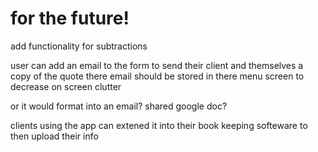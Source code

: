 # for the future!
add functionality for subtractions

user can add an email to the form to send their client and themselves a copy of the quote
there email should be stored in there menu screen to decrease on screen clutter

or it would format into an email?
shared google doc?

clients using the app can extened it into their book keeping softeware to then upload their info

